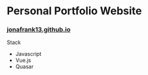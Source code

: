 # Personal Portfolio Website
### [jonafrank13.github.io](https://jonafrank13.github.io "jonafrank13.github.io")

Stack
- Javascript
- Vue.js
- Quasar
